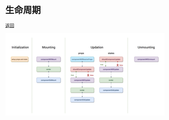 [react]: /note/react/README.md
[img:react_life_cycle]: /pic/react_life_cycle.png

# 生命周期

[返回][react]

![avatar][img:react_life_cycle]
